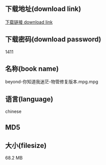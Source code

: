 ## 下载地址(download link)
[下载链接 download link](https://voluble-croquembouche-d321dc.netlify.app/?s=beyond-%E4%BD%A0%E7%9F%A5%E9%81%93%E6%88%91%E8%BF%B7%E8%8C%AB-%E7%89%A9%E7%AE%A1%E4%BF%AE%E5%A4%8D%E7%89%88%E6%9C%AC.mpg)

## 下载密码(download password)
1411

## 名称(book name)
beyond-你知道我迷茫-物管修复版本.mpg.mpg

## 语言(language)
chinese

## MD5


## 大小(filesize)
68.2 MB

